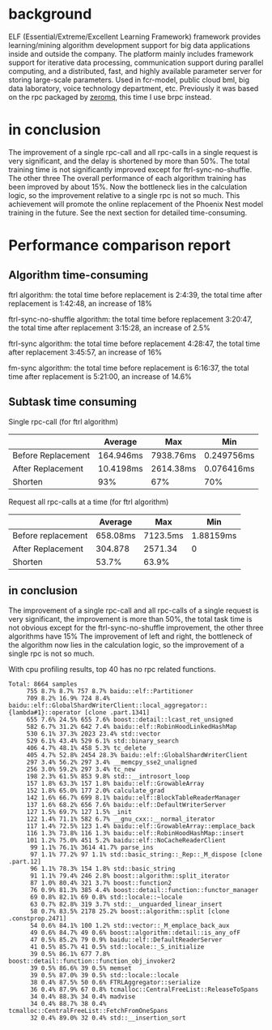 # background

ELF (Essential/Extreme/Excellent Learning Framework) framework provides learning/mining algorithm development support for big data applications inside and outside the company. The platform mainly includes framework support for iterative data processing, communication support during parallel computing, and a distributed, fast, and highly available parameter server for storing large-scale parameters. Used in fcr-model, public cloud bml, big data laboratory, voice technology department, etc. Previously it was based on the rpc packaged by [zeromq](http://zeromq.org/), this time I use brpc instead.

# in conclusion

The improvement of a single rpc-call and all rpc-calls in a single request is very significant, and the delay is shortened by more than 50%. The total training time is not significantly improved except for ftrl-sync-no-shuffle. The other three The overall performance of each algorithm training has been improved by about 15%. Now the bottleneck lies in the calculation logic, so the improvement relative to a single rpc is not so much. This achievement will promote the online replacement of the Phoenix Nest model training in the future. See the next section for detailed time-consuming.

# Performance comparison report

## Algorithm time-consuming

ftrl algorithm: the total time before replacement is 2:4:39, the total time after replacement is 1:42:48, an increase of 18%

ftrl-sync-no-shuffle algorithm: the total time before replacement 3:20:47, the total time after replacement 3:15:28, an increase of 2.5%

ftrl-sync algorithm: the total time before replacement 4:28:47, the total time after replacement 3:45:57, an increase of 16%

fm-sync algorithm: the total time before replacement is 6:16:37, the total time after replacement is 5:21:00, an increase of 14.6%

## Subtask time consuming

Single rpc-call (for ftrl algorithm)

| | Average | Max | Min |
| ---- | --------- | --------- | ---------- |
| Before Replacement | 164.946ms | 7938.76ms | 0.249756ms |
| After Replacement | 10.4198ms | 2614.38ms | 0.076416ms |
| Shorten | 93% | 67% | 70% |

Request all rpc-calls at a time (for ftrl algorithm)

| | Average | Max | Min |
| ---- | -------- | -------- | --------- |
| Before replacement | 658.08ms | 7123.5ms | 1.88159ms |
| After Replacement | 304.878 | 2571.34 | 0 |
| Shorten | 53.7% | 63.9% | |

## in conclusion

The improvement of a single rpc-call and all rpc-calls of a single request is very significant, the improvement is more than 50%, the total task time is not obvious except for the ftrl-sync-no-shuffle improvement, the other three algorithms have 15% The improvement of left and right, the bottleneck of the algorithm now lies in the calculation logic, so the improvement of a single rpc is not so much.

With cpu profiling results, top 40 has no rpc related functions.
```
Total: 8664 samples
     755 8.7% 8.7% 757 8.7% baidu::elf::Partitioner
     709 8.2% 16.9% 724 8.4% baidu::elf::GlobalShardWriterClient::local_aggregator::{lambda#1}::operator [clone .part.1341]
     655 7.6% 24.5% 655 7.6% boost::detail::lcast_ret_unsigned
     582 6.7% 31.2% 642 7.4% baidu::elf::RobinHoodLinkedHashMap
     530 6.1% 37.3% 2023 23.4% std::vector
     529 6.1% 43.4% 529 6.1% std::binary_search
     406 4.7% 48.1% 458 5.3% tc_delete
     405 4.7% 52.8% 2454 28.3% baidu::elf::GlobalShardWriterClient
     297 3.4% 56.2% 297 3.4% __memcpy_sse2_unaligned
     256 3.0% 59.2% 297 3.4% tc_new
     198 2.3% 61.5% 853 9.8% std::__introsort_loop
     157 1.8% 63.3% 157 1.8% baidu::elf::GrowableArray
     152 1.8% 65.0% 177 2.0% calculate_grad
     142 1.6% 66.7% 699 8.1% baidu::elf::BlockTableReaderManager
     137 1.6% 68.2% 656 7.6% baidu::elf::DefaultWriterServer
     127 1.5% 69.7% 127 1.5% _init
     122 1.4% 71.1% 582 6.7% __gnu_cxx::__normal_iterator
     117 1.4% 72.5% 123 1.4% baidu::elf::GrowableArray::emplace_back
     116 1.3% 73.8% 116 1.3% baidu::elf::RobinHoodHashMap::insert
     101 1.2% 75.0% 451 5.2% baidu::elf::NoCacheReaderClient
      99 1.1% 76.1% 3614 41.7% parse_ins
      97 1.1% 77.2% 97 1.1% std::basic_string::_Rep::_M_dispose [clone .part.12]
      96 1.1% 78.3% 154 1.8% std::basic_string
      91 1.1% 79.4% 246 2.8% boost::algorithm::split_iterator
      87 1.0% 80.4% 321 3.7% boost::function2
      76 0.9% 81.3% 385 4.4% boost::detail::function::functor_manager
      69 0.8% 82.1% 69 0.8% std::locale::~locale
      63 0.7% 82.8% 319 3.7% std::__unguarded_linear_insert
      58 0.7% 83.5% 2178 25.2% boost::algorithm::split [clone .constprop.2471]
      54 0.6% 84.1% 100 1.2% std::vector::_M_emplace_back_aux
      49 0.6% 84.7% 49 0.6% boost::algorithm::detail::is_any_ofF
      47 0.5% 85.2% 79 0.9% baidu::elf::DefaultReaderServer
      41 0.5% 85.7% 41 0.5% std::locale::_S_initialize
      39 0.5% 86.1% 677 7.8% boost::detail::function::function_obj_invoker2
      39 0.5% 86.6% 39 0.5% memset
      39 0.5% 87.0% 39 0.5% std::locale::locale
      38 0.4% 87.5% 50 0.6% FTRLAggregator::serialize
      36 0.4% 87.9% 67 0.8% tcmalloc::CentralFreeList::ReleaseToSpans
      34 0.4% 88.3% 34 0.4% madvise
      34 0.4% 88.7% 38 0.4% tcmalloc::CentralFreeList::FetchFromOneSpans
      32 0.4% 89.0% 32 0.4% std::__insertion_sort
```